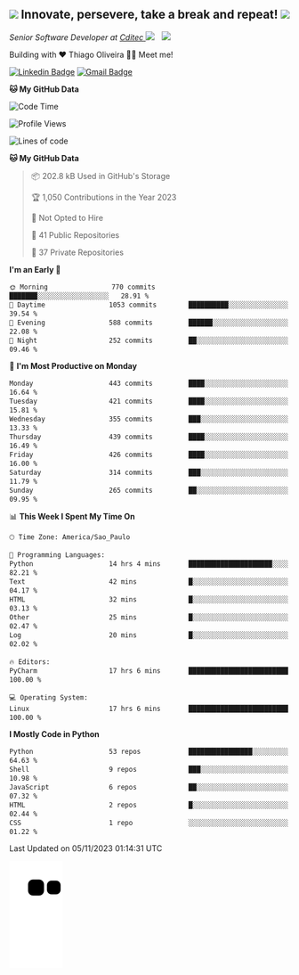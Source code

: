 <h2><img src="https://emojis.slackmojis.com/emojis/images/1531849430/4246/blob-sunglasses.gif?1531849430" width="30"/> Innovate, persevere, take a break and repeat! <img src="https://media.giphy.com/media/12oufCB0MyZ1Go/giphy.gif" width="50"></h2>
<img align='right' src="https://media.giphy.com/media/M9gbBd9nbDrOTu1Mqx/giphy.gif" width="230">
<p><em>Senior Software Developer at <a href="https://www.cditec.com.br/">Cditec
</a><img src="https://media.giphy.com/media/WUlplcMpOCEmTGBtBW/giphy.gif" width="30"> 
</em></p>



Building with ❤️ Thiago Oliveira 👋🏽 Meet me!

[![Linkedin Badge](https://img.shields.io/badge/-Thiago-blue?style=flat-square&logo=Linkedin&logoColor=white&link=https://www.linkedin.com/in/tgmarinho/)](https://www.linkedin.com/in/thiagoceconelo/) 
[![Gmail Badge](https://img.shields.io/badge/-thiceconelo@gmail.com-c14438?style=flat-square&logo=Gmail&logoColor=white&link=mailto:thiceconelo@gmail.com)](mailto:thiceconelo@gmail.com)

</em></p>

<!-- <span style="height ">
![Anurag's GitHub stats](https://github-readme-stats.vercel.app/api?username=arthurspk&show_icons=true&theme=tokyonight)
</span> -->

**🐱 My GitHub Data** 
<!--START_SECTION:waka-->
![Code Time](http://img.shields.io/badge/Code%20Time-806%20hrs%2023%20mins-blue)

![Profile Views](http://img.shields.io/badge/Profile%20Views-0-blue)

![Lines of code](https://img.shields.io/badge/From%20Hello%20World%20I%27ve%20Written-3.9%20million%20lines%20of%20code-blue)

**🐱 My GitHub Data** 

> 📦 202.8 kB Used in GitHub's Storage 
 > 
> 🏆 1,050 Contributions in the Year 2023
 > 
> 🚫 Not Opted to Hire
 > 
> 📜 41 Public Repositories 
 > 
> 🔑 37 Private Repositories 
 > 
**I'm an Early 🐤** 

```text
🌞 Morning                770 commits         ███████░░░░░░░░░░░░░░░░░░   28.91 % 
🌆 Daytime                1053 commits        ██████████░░░░░░░░░░░░░░░   39.54 % 
🌃 Evening                588 commits         ██████░░░░░░░░░░░░░░░░░░░   22.08 % 
🌙 Night                  252 commits         ██░░░░░░░░░░░░░░░░░░░░░░░   09.46 % 
```
📅 **I'm Most Productive on Monday** 

```text
Monday                   443 commits         ████░░░░░░░░░░░░░░░░░░░░░   16.64 % 
Tuesday                  421 commits         ████░░░░░░░░░░░░░░░░░░░░░   15.81 % 
Wednesday                355 commits         ███░░░░░░░░░░░░░░░░░░░░░░   13.33 % 
Thursday                 439 commits         ████░░░░░░░░░░░░░░░░░░░░░   16.49 % 
Friday                   426 commits         ████░░░░░░░░░░░░░░░░░░░░░   16.00 % 
Saturday                 314 commits         ███░░░░░░░░░░░░░░░░░░░░░░   11.79 % 
Sunday                   265 commits         ██░░░░░░░░░░░░░░░░░░░░░░░   09.95 % 
```


📊 **This Week I Spent My Time On** 

```text
🕑︎ Time Zone: America/Sao_Paulo

💬 Programming Languages: 
Python                   14 hrs 4 mins       █████████████████████░░░░   82.21 % 
Text                     42 mins             █░░░░░░░░░░░░░░░░░░░░░░░░   04.17 % 
HTML                     32 mins             █░░░░░░░░░░░░░░░░░░░░░░░░   03.13 % 
Other                    25 mins             █░░░░░░░░░░░░░░░░░░░░░░░░   02.47 % 
Log                      20 mins             █░░░░░░░░░░░░░░░░░░░░░░░░   02.02 % 

🔥 Editors: 
PyCharm                  17 hrs 6 mins       █████████████████████████   100.00 % 

💻 Operating System: 
Linux                    17 hrs 6 mins       █████████████████████████   100.00 % 
```

**I Mostly Code in Python** 

```text
Python                   53 repos            ████████████████░░░░░░░░░   64.63 % 
Shell                    9 repos             ███░░░░░░░░░░░░░░░░░░░░░░   10.98 % 
JavaScript               6 repos             ██░░░░░░░░░░░░░░░░░░░░░░░   07.32 % 
HTML                     2 repos             █░░░░░░░░░░░░░░░░░░░░░░░░   02.44 % 
CSS                      1 repo              ░░░░░░░░░░░░░░░░░░░░░░░░░   01.22 % 
```




 Last Updated on 05/11/2023 01:14:31 UTC
<!--END_SECTION:waka-->

![Snake animation](https://github.com/rafaballerini/rafaballerini/blob/output/github-contribution-grid-snake.svg)


<!---
ceconelo/ceconelo is a ✨ special ✨ repository because its `README.md` (this file) appears on your GitHub profile.
You can click the Preview link to take a look at your changes.
--->
